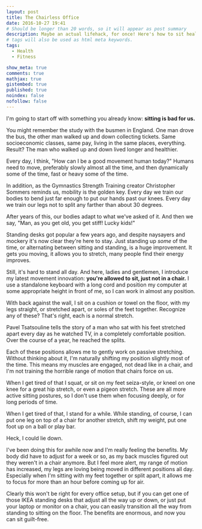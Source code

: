 ```yaml
---
layout: post
title: The Chairless Office
date: 2016-10-27 19:41
# Should be longer than 20 words, so it will appear as post summary
description: Maybe an actual lifehack, for once! Here's how to sit healthily and guilt-free, improve your range of motion and feel better.
# tags will also be used as html meta keywords.
tags:
  - Health
  - Fitness

show_meta: true
comments: true
mathjax: true
gistembed: true
published: true
noindex: false
nofollow: false
---
```


I'm going to start off with something you already know: **sitting is bad for us.**

You might remember the study with the busmen in England. One man drove the bus,
the other man walked up and down collecting tickets. Same socioeconomic classes,
same pay, living in the same places, everything. Result? The man who walked up
and down lived longer and healthier.

Every day, I think, "How can I be a good movement human today?" Humans need to
move, preferably slowly almost all the time, and then dynamically some of the
time, fast or heavy some of the time.

In addition, as the Gymnastics Strength Training creator Christopher Sommers
reminds us, mobility is the golden key. Every day we train our bodies to bend
just far enough to put our hands past our knees. Every day we train our legs not
to split any farther than about 30 degrees. 

After years of this, our bodies adapt to what we've asked of it. And then we
say, "Man, as you get old, you get stiff! Lucky kids!"

Standing desks got popular a few years ago, and despite naysayers and mockery
it's now clear they're here to stay. Just standing up *some* of the time, or
alternating between sitting and standing, is a huge improvement. It gets you
moving, it allows you to stretch, many people find their energy improves.

Still, it's hard to stand all day. And here, ladies and gentlemen, I introduce
my latest movement innovation: **you're allowed to sit, just not in a chair.** I use
a standalone keyboard with a long cord and position my computer at some
appropriate height in front of me, so I can work in almost any position.

With back against the wall, I sit on a cushion or towel on the floor, with my
legs straight, or stretched apart, or soles of the feet together. Recognize any
of these? That's right, each is a normal stretch. 

Pavel Tsatsouline tells the story of a man who sat with his feet stretched apart
every day as he watched TV, in a completely comfortable position. Over the
course of a year, he reached the splits.

Each of these positions allows me to gently work on passive stretching. Without
thinking about it, I'm naturally shifting my position slightly most of the
time. This means my muscles are engaged, not dead like in a chair, and I'm not
training the horrible range of motion that chairs force on us.

When I get tired of that I squat, or sit on my feet seiza-style, or kneel on one
knee for a great hip stretch, or even a pigeon stretch. These are all more
active sitting postures, so I don't use them when focusing deeply, or for long
periods of time.

When I get tired of that, I stand for a while. While standing, of course, I can
put one leg on top of a chair for another stretch, shift my weight, put one foot
up on a ball or play bar.

Heck, I could lie down.

I've been doing this for awhile now and I'm really feeling the benefits. My body
did have to adjust for a week or so, as my back muscles figured out they weren't
in a chair anymore. But I feel more alert, my range of motion has increased, my
legs are loving being moved in different positions all day. Especially when I'm
sitting with my feet together or split apart, it allows me to focus for more
than an hour before coming up for air.

Clearly this won't be right for every office setup, but if you can get one of
those IKEA standing desks that adjust all the way up or down, or just put your
laptop or monitor on a chair, you can easily transition all the way from
standing to sitting on the floor. The benefits are enormous, and now you can sit
guilt-free.
